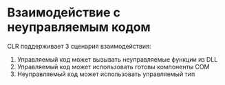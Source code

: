 # Взаимодействие с неуправляемым кодом

CLR поддерживает 3 сценария взаимодействия:

1. Управляемый код может вызывать неуправляемые функции из DLL
2. Управляемый код может использовать готовы компоненты COM
3. Неуправляемый код может использовать управляемый тип



